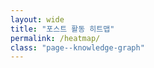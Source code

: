 ```yaml
---
layout: wide
title: "포스트 활동 히트맵"
permalink: /heatmap/
class: "page--knowledge-graph"
---
```


<style>
  .cal-heatmap-container {
    display: block;
    padding: 2em;
  }
  .ch-tooltip {
    background: #333;
    color: #fff;
    padding: 10px;
    border-radius: 4px;
    box-shadow: 0 0 10px rgba(0,0,0,0.5);
  }
</style>

<script src="https://d3js.org/d3.v7.min.js"></script>
<script type="text/javascript" src="https://cdn.jsdelivr.net/npm/cal-heatmap@4.2.2/dist/cal-heatmap.min.js"></script>
<link rel="stylesheet" href="https://cdn.jsdelivr.net/npm/cal-heatmap@4.2.2/dist/cal-heatmap.css">

<div id="cal-heatmap" style="color: #eee;"></div>

<script>
document.addEventListener('DOMContentLoaded', function() {
  
  fetch('/heatmap-data.json')
    .then(response => {
      if (!response.ok) {
        throw new Error('heatmap-data.json 파일을 불러오는 데 실패했습니다.');
      }
      return response.json();
    })
    .then(posts => {

      const postsByDay = posts.reduce((acc, post) => {
        const date = post.date;
        acc[date] = (acc[date] || 0) + 1;
        return acc;
      }, {});

      const heatmapData = Object.keys(postsByDay).map(date => ({
        date: date,
        value: postsByDay[date]
      }));

      const cal = new calheatmap(); // new CalHeatmap() -> new calheatmap() 으로 수정

      cal.paint({
        data: {
          source: heatmapData,
          x: 'date',
          y: 'value'
        },
        date: {
          start: new Date(new Date().setFullYear(new Date().getFullYear() - 1)),
          locale: 'ko'
        },
        range: 12,
        scale: {
          color: {
            scheme: 'Greens', 
            type: 'threshold',
            domain: [1, 2, 3, 4]
          }
        },
        domain: {
          type: 'month',
          gutter: 4,
          label: { text: 'MMM', textAlign: 'start', position: 'top' }
        },
        subDomain: {
          type: 'day',
          radius: 2,
          width: 15,
          height: 15,
          gutter: 4
        }
      }, 
      [
        // [수정] CalHeatmap.Tooltip -> calheatmap.Tooltip 으로 정확하게 지정
        [
          calheatmap.Tooltip,
          {
            text: function (date, value, dayjsDate) {
              return (value ? value : 'No') + ' post' + (value > 1 ? 's' : '') + ' on ' + dayjsDate.format('LL');
            }
          }
        ]
      ]);
    })
    .catch(error => {
      document.getElementById('cal-heatmap').innerHTML = '<h3 style="color:red;">오류 발생: ' + error.message + '</h3><p>개발자 도구(F12)의 Console 탭에서 더 자세한 정보를 확인하세요.</p>';
      console.error(error);
    });
});
</script>
